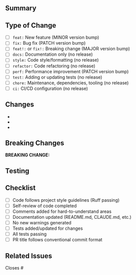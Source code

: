<!--
⚠️ IMPORTANT: PR TITLE MUST FOLLOW CONVENTIONAL COMMIT FORMAT ⚠️

Your PR title determines the version bump when merged:
  - feat: <description>       → MINOR version bump (1.0.0 → 1.1.0)
  - fix: <description>        → PATCH version bump (1.0.0 → 1.0.1)
  - feat!: <description>      → MAJOR version bump (1.0.0 → 2.0.0)
  - chore/docs/refactor/etc:  → NO release

Example PR titles:
  ✅ feat: add batch peak lookup support
  ✅ fix: handle missing elevation data in scraper
  ✅ feat!: restructure CLI to resource-action pattern
  ✅ chore: update pre-commit hooks
  ❌ Add batch peak lookup (missing type prefix)
  ❌ Feature: add batch lookup (wrong format)

A GitHub Action will validate your PR title format.
-->

## Summary

<!-- Brief description of what this PR does -->

## Type of Change

<!-- Mark the relevant option with an [x] - this should match your PR title prefix -->

- [ ] `feat:` New feature (MINOR version bump)
- [ ] `fix:` Bug fix (PATCH version bump)
- [ ] `feat!:` or `fix!:` Breaking change (MAJOR version bump)
- [ ] `docs:` Documentation only (no release)
- [ ] `style:` Code style/formatting (no release)
- [ ] `refactor:` Code refactoring (no release)
- [ ] `perf:` Performance improvement (PATCH version bump)
- [ ] `test:` Adding or updating tests (no release)
- [ ] `chore:` Maintenance, dependencies, tooling (no release)
- [ ] `ci:` CI/CD configuration (no release)

## Changes

<!-- List of specific changes made -->

-
-
-

## Breaking Changes

<!-- If this is a breaking change, describe what breaks and migration path -->

**BREAKING CHANGE:**

## Testing

<!-- How was this tested? -->

## Checklist

- [ ] Code follows project style guidelines (Ruff passing)
- [ ] Self-review of code completed
- [ ] Comments added for hard-to-understand areas
- [ ] Documentation updated (README.md, CLAUDE.md, etc.)
- [ ] No new warnings generated
- [ ] Tests added/updated for changes
- [ ] All tests passing
- [ ] PR title follows conventional commit format

## Related Issues

<!-- Link any related issues -->

Closes #
